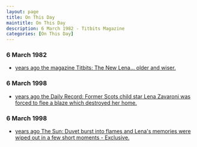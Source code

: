 ```yaml
---
layout: page
title: On This Day
maintitle: On This Day
description: 6 March 1982 - Titbits Magazine
categories: [On This Day]
---
```


### 6 March 1982
* [<span id="age1"></span> years ago the magazine Titbits: The New Lena... older and wiser.](/magazines/1982/03/06/titbits.html)

### 6 March 1998
* [<span id="age2"></span> years ago the Daily Record: Former Scots child star Lena Zavaroni was forced to flee a blaze which destroyed her home.](/daily%20record/1998/03/06/daily-record.html)

### 6 March 1998
* [<span id="age3"></span> years ago The Sun: Duvet burst into flames and Lena's memories were wiped out in a few short moments - Exclusive.](/the%20sun/1998/03/06/the-sun.html)

<!-- Script for calculating number of years ago -->
<script>
var dob = '19820306';
var year = Number(dob.substr(0, 4));
var month = Number(dob.substr(4, 2)) - 1;
var day = Number(dob.substr(6, 2));
var today = new Date();
var age1 = today.getFullYear() - year;
if (today.getMonth() < month || (today.getMonth() == month && today.getDate() < day)) {
  age1--;
}
document.getElementById("age1").innerHTML=age1;

var dob = '19980306';
var year = Number(dob.substr(0, 4));
var month = Number(dob.substr(4, 2)) - 1;
var day = Number(dob.substr(6, 2));
var today = new Date();
var age2 = today.getFullYear() - year;
if (today.getMonth() < month || (today.getMonth() == month && today.getDate() < day)) {
  age2--;
}
document.getElementById("age2").innerHTML=age2;

var dob = '19980306';
var year = Number(dob.substr(0, 4));
var month = Number(dob.substr(4, 2)) - 1;
var day = Number(dob.substr(6, 2));
var today = new Date();
var age3 = today.getFullYear() - year;
if (today.getMonth() < month || (today.getMonth() == month && today.getDate() < day)) {
  age3--;
}
document.getElementById("age3").innerHTML=age3;
</script>

